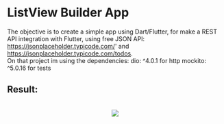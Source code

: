 # ListView Builder App
The objective is to create a simple app using Dart/Flutter, for make a REST API integration with Flutter, using free JSON API: https://jsonplaceholder.typicode.com/' and https://jsonplaceholder.typicode.com/todos.
<br>
On that project im using the dependencies:
dio: ^4.0.1 for http
mockito: ^5.0.16 for tests
<br>
## Result:
<br>
<div align="center">
<img src="https://user-images.githubusercontent.com/86019793/142729627-09ff45c5-27b6-411e-aee8-21a78d0bae00.PNG"/>
<br>